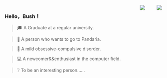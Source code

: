 
<img align="right" src="https://github-readme-stats.vercel.app/api?username=HelloBush&show_icons=true&icon_color=007500&text_color=718096&bg_color=ffffff&hide_title=true" />
<img  style="margin-right:35px;" align="right" src="https://user-images.githubusercontent.com/66152079/111757485-55469500-88d6-11eb-9693-3fa4c3868600.png"/>

### Hello，Bush！

> 🎓 A Graduate at a regular university.

> 🐼 A person who wants to go to Pandaria.  

> 👔 A mild obsessive-compulsive disorder.

> 💻 A newcomer&&enthusiast in the computer field.

> ❔  To be an interesting person...... 

